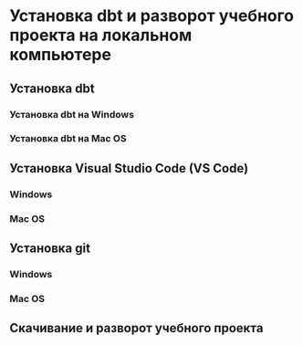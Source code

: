 # Установка dbt и разворот учебного проекта на локальном компьютере
## Установка dbt
### Установка dbt на Windows
### Установка dbt на Mac OS

## Установка Visual Studio Code (VS Code)
### Windows
### Mac OS

## Установка git
### Windows
### Mac OS

## Скачивание и разворот учебного проекта
